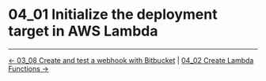 # 04_01 Initialize the deployment target in AWS Lambda

<!-- FooterStart -->
---
[← 03_08 Create and test a webhook with Bitbucket](../../ch3_connect_jenkins_with_webhooks/03_08_create_a_webhook_with_bitbucket/README.md) | [04_02 Create Lambda Functions →](../04_02_create_lambda_functions/README.md)
<!-- FooterEnd -->
